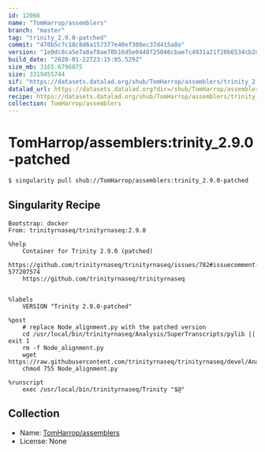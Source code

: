 ```yaml
---
id: 12066
name: "TomHarrop/assemblers"
branch: "master"
tag: "trinity_2.9.0-patched"
commit: "470b5c7c18c8d6a157377e40ef308ec37d415a8e"
version: "1e0dc8ca5e7a0af8ae78b16d5e0448f25046cbae7c4931a21f20b6534cb2d99a"
build_date: "2020-01-22T23:15:05.529Z"
size_mb: 3165.6796875
size: 3319455744
sif: "https://datasets.datalad.org/shub/TomHarrop/assemblers/trinity_2.9.0-patched/2020-01-22-470b5c7c-1e0dc8ca/1e0dc8ca5e7a0af8ae78b16d5e0448f25046cbae7c4931a21f20b6534cb2d99a.sif"
datalad_url: https://datasets.datalad.org?dir=/shub/TomHarrop/assemblers/trinity_2.9.0-patched/2020-01-22-470b5c7c-1e0dc8ca/
recipe: https://datasets.datalad.org/shub/TomHarrop/assemblers/trinity_2.9.0-patched/2020-01-22-470b5c7c-1e0dc8ca/Singularity
collection: TomHarrop/assemblers
---
```


# TomHarrop/assemblers:trinity_2.9.0-patched

```bash
$ singularity pull shub://TomHarrop/assemblers:trinity_2.9.0-patched
```

## Singularity Recipe

```singularity
Bootstrap: docker
From: trinityrnaseq/trinityrnaseq:2.9.0

%help
    Container for Trinity 2.9.0 (patched)
    https://github.com/trinityrnaseq/trinityrnaseq/issues/782#issuecomment-577207574
    https://github.com/trinityrnaseq/trinityrnaseq


%labels
    VERSION "Trinity 2.9.0-patched"

%post    
    # replace Node_alignment.py with the patched version 
    cd /usr/local/bin/trinityrnaseq/Analysis/SuperTranscripts/pylib || exit 1
    rm -f Node_alignment.py
    wget https://raw.githubusercontent.com/trinityrnaseq/trinityrnaseq/devel/Analysis/SuperTranscripts/pylib/Node_alignment.py
    chmod 755 Node_alignment.py

%runscript
    exec /usr/local/bin/trinityrnaseq/Trinity "$@"
```

## Collection

 - Name: [TomHarrop/assemblers](https://github.com/TomHarrop/assemblers)
 - License: None

